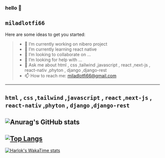 ### hello 👋
`miladlotfi66`
----------------------------------
Here are some ideas to get you started:

>- 🔭 I’m currently working on nibero project
>- 🌱 I’m currently learning react native 
>- 👯 I’m looking to collaborate on ...
>- 🤔 I’m looking for help with ...
>- 💬 Ask me about html , css ,tailwind ,javascript , react ,next-js , react-nativ ,phyton , django ,django-rest
>- 📫 How to reach me: miladlotfi66@gmail.com
--------------
`html` , `css` ,`tailwind` ,`javascript` , `react` ,`next-js` , `react-nativ` ,`phyton` , `django` ,`django-rest`
---------------
![Anurag's GitHub stats](https://github-readme-stats.vercel.app/api?username=MiladLotfi66&show_icons=true&theme=radical)
-------------------
[![Top Langs](https://github-readme-stats.vercel.app/api/top-langs/?username=MiladLotfi66)](https://github.com/anuraghazra/github-readme-stats)
------------------
[![Harlok's WakaTime stats](https://github-readme-stats.vercel.app/api/wakatime?username=MiladLotfi66)](https://github.com/anuraghazra/github-readme-stats)

